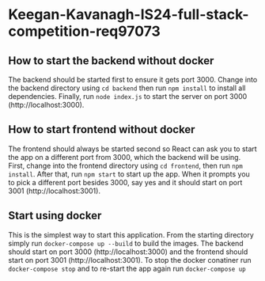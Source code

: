 # Keegan-Kavanagh-IS24-full-stack-competition-req97073

## How to start the backend without docker

The backend should be started first to ensure it gets port 3000. Change into the backend directory using ```cd backend``` then run ```npm install``` to install all dependencies. Finally, run ```node index.js``` to start the server on port 3000 (http://localhost:3000).

## How to start frontend without docker

The frontend should always be started second so React can ask you to start the app on a different port from 3000, which the backend will be using. First, change into the frontend directory using ```cd frontend```, then run ```npm install```. After that, run ```npm start``` to start up the app. When it prompts you to pick a different port besides 3000, say yes and it should start on port 3001 (http://localhost:3001).

## Start using docker

This is the simplest way to start this application. From the starting directory simply run ```docker-compose up --build``` to build the images. The backend should start on port 3000 (http://localhost:3000) and the frontend should start on port 3001 (http://localhost:3001). To stop the docker conatiner run ```docker-compose stop``` and to re-start the app again run ```docker-compose up```